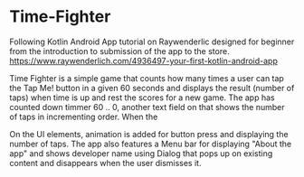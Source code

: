 # Time-Fighter
Following Kotlin Android App tutorial on Raywenderlic designed for beginner from the introduction to submission of 
the app to the store. 
https://www.raywenderlich.com/4936497-your-first-kotlin-android-app

Time Fighter is a simple game that counts how many times a user can tap the Tap Me! button in a given 60 seconds and 
displays the result (number of taps) when time is up and rest the scores for a new game. The app has counted down timmer
60 .. 0, another text field on that shows the number of taps in incrementing order. When the

On the UI elements, animation is added for button press and displaying the number of taps. The app also features a Menu 
bar for displaying "About the app" and shows developer name using Dialog that pops up on existing content and disappears 
when the user dismisses it.  
